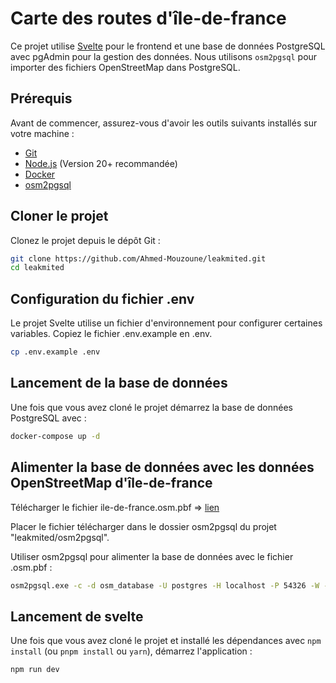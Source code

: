 # Carte des routes d'île-de-france 

Ce projet utilise [Svelte](https://svelte.dev/) pour le frontend et une base de données PostgreSQL avec pgAdmin pour la gestion des données. Nous utilisons `osm2pgsql` pour importer des fichiers OpenStreetMap dans PostgreSQL.

## Prérequis

Avant de commencer, assurez-vous d'avoir les outils suivants installés sur votre machine :

- [Git](https://git-scm.com/)
- [Node.js](https://nodejs.org/) (Version 20+ recommandée)
- [Docker](https://www.docker.com/)
- [osm2pgsql](https://osm2pgsql.org/)

## Cloner le projet

Clonez le projet depuis le dépôt Git :

```bash
git clone https://github.com/Ahmed-Mouzoune/leakmited.git
cd leakmited
```

## Configuration du fichier .env
Le projet Svelte utilise un fichier d'environnement pour configurer certaines variables. Copiez le fichier .env.example en .env.

```bash
cp .env.example .env
```

## Lancement de la base de données

Une fois que vous avez cloné le projet démarrez la base de données PostgreSQL avec :

```bash
docker-compose up -d
```

## Alimenter la base de données avec les données OpenStreetMap d'île-de-france
Télécharger le fichier ile-de-france.osm.pbf => [lien](https://download.geofabrik.de/europe/france/ile-de-france-latest.osm.pbf)

Placer le fichier télécharger dans le dossier osm2pgsql du projet "leakmited/osm2pgsql".

Utiliser osm2pgsql pour alimenter la base de données avec le fichier .osm.pbf :

```bash
osm2pgsql.exe -c -d osm_database -U postgres -H localhost -P 54326 -W -S .\osm2pgsql\default.style .\osm2pgsql\ile-de-france-latest.osm.pbf 

```

## Lancement de svelte

Une fois que vous avez cloné le projet et installé les dépendances avec `npm install` (ou `pnpm install` ou `yarn`), démarrez l'application :

```bash
npm run dev
```
